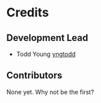 # Credits

## Development Lead

- Todd Young [yngtodd](https://github.com/yngtodd)

## Contributors

None yet. Why not be the first?